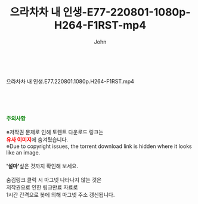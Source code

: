 ﻿---
layout: post
title:  "으라차차 내 인생-E77-220801-1080p-H264-F1RST-mp4"
author: John
categories: [ 드라마 ]
tags: [  ]
image:  
description: "으라차차 내 인생-E77-220801-1080p-H264-F1RST-mp4 torrent 정보 공유"
toc: true
toc_sticky: true
---

<br>
<div class="view-img">
<a class="view_image" href="https://torrentmobile59.com/bbs/view_image.php?fn=%2Fdata%2Ffile%2Fdrama%2F3659260999_QCjq9kGc_abc521f082b68cf8bf452fd6c61438abcaa6301f.jpg" target="_blank"><img alt="" class="img-tag" content="https://torrentmobile59.com/data/file/drama/3659260999_QCjq9kGc_abc521f082b68cf8bf452fd6c61438abcaa6301f.jpg" itemprop="image" src="https://torrentmobile59.com/data/file/drama/thumb-3659260999_QCjq9kGc_abc521f082b68cf8bf452fd6c61438abcaa6301f_835x2212.jpg"/></a></div><div class="view-content" itemprop="description">
<p>으라차차 내 인생.E77.220801.1080p.H264-F1RST.mp4<br/></p> </div>
    
<br><br><br>
<p data-ke-size="size16"><b><span style="color: green;">주의사항</span></b><br /><br />※저작권 문제로 인해 토렌트 다운로드 링크는<br /><b><span style="color: red;">유사 이미지</span></b>에 숨겨뒀습니다.<br />※Due to copyright issues, the torrent download link is hidden where it looks like an image.<br /><br /><b>'설마'</b>싶은 것까지 확인해 보세요.<br /><br />숨김링크 클릭 시 마그넷 나타나지 않는 것은<br />저작권으로 인한 링크만료 자료로<br />1시간 간격으로 봇에 의해 마그넷 주소 갱신됩니다.</p>
